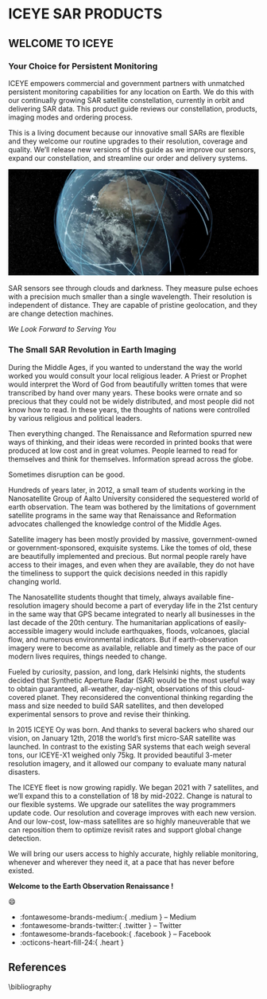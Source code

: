 # ICEYE SAR PRODUCTS

## WELCOME TO ICEYE
### Your Choice for Persistent Monitoring

ICEYE empowers commercial and government partners with unmatched persistent monitoring capabilities for any location on Earth. We do this with our continually growing SAR satellite constellation, currently in orbit and delivering SAR data. This product guide reviews our constellation, products, imaging modes and ordering process.

This is a living document because our innovative small SARs are flexible and they welcome our routine upgrades to their resolution, coverage and quality. We’ll release new versions of this guide as we improve our sensors, expand our constellation, and streamline our order and delivery systems.

![Screenshot](img/constellation.png)

SAR sensors see through clouds and darkness. They measure pulse echoes with a precision much smaller than a single wavelength. Their resolution is independent of distance. They are capable of pristine geolocation, and they are change detection machines.

*We Look Forward to Serving You*

### The Small SAR Revolution in Earth Imaging

During the Middle Ages, if you wanted to understand the way the world worked you would consult your local religious leader. A Priest or Prophet would interpret the Word of God from beautifully written tomes that were transcribed by hand over many years. These books were ornate and so precious that they could not be widely distributed, and most people did not know how to read. In these years, the thoughts of nations were controlled by various religious and political leaders.

Then everything changed. The Renaissance and Reformation spurred new ways of thinking, and their ideas were recorded in printed books that were produced at low cost and in great volumes. People learned to read for themselves and think for themselves. Information spread across the globe.

Sometimes disruption can be good.

Hundreds of years later, in 2012, a small team of students working in the Nanosatellite Group of Aalto University considered the sequestered world of earth observation. The team was bothered by the limitations of government satellite programs in the same way that Renaissance and Reformation advocates challenged the knowledge control of the Middle Ages.

Satellite imagery has been mostly provided by massive, government-owned or government-sponsored, exquisite systems. Like the tomes of old, these are beautifully implemented and precious. But normal people rarely have access to their images, and even when they are available, they do not have the timeliness to support the quick decisions needed in this rapidly changing world. 

The Nanosatellite students thought that timely, always available fine-resolution imagery should become a part of everyday life in the 21st century in the same way that GPS became integrated to nearly all businesses in the last decade of the 20th century. The humanitarian applications of easily-accessible imagery would include earthquakes, floods, volcanoes, glacial flow, and numerous environmental indicators. But if earth-observation imagery were to become as available, reliable and timely as the pace of our modern lives requires, things needed to change.

Fueled by curiosity, passion, and long, dark Helsinki nights, the students decided that Synthetic Aperture Radar (SAR) would be the most useful way to obtain guaranteed, all-weather, day-night, observations of this cloud-covered planet. They reconsidered the conventional thinking regarding the mass and size needed to build SAR satellites, and then developed experimental sensors to prove and revise their thinking.

In 2015 ICEYE Oy was born. And thanks to several backers who shared our vision, on January 12th, 2018 the world’s first micro-SAR satellite was launched. In contrast to the existing SAR systems that each weigh several tons, our  ICEYE-X1 weighed only 75kg. It provided beautiful 3-meter resolution imagery, and it allowed our company to evaluate many natural disasters.

The ICEYE fleet is now growing rapidly. We began 2021 with 7 satellites, and we’ll expand this to a constellation of 18 by mid-2022. Change is natural to our flexible systems. We upgrade our satellites the way programmers update code. Our resolution and coverage improves with each new version. And our low-cost, low-mass satellites are so highly maneuverable that we can reposition them to optimize revisit rates and support global change detection.

We will bring our users access to highly accurate, highly reliable monitoring, whenever and wherever they need it, at a pace that has never before existed.

**Welcome to the Earth Observation Renaissance !**



:smile:

* :fontawesome-brands-medium:{ .medium } – Medium
* :fontawesome-brands-twitter:{ .twitter } – Twitter
* :fontawesome-brands-facebook:{ .facebook } – Facebook
* :octicons-heart-fill-24:{ .heart }

## References
\bibliography
